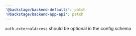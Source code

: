 ```yaml
---
'@backstage/backend-defaults': patch
'@backstage/backend-app-api': patch
---
```


`auth.externalAccess` should be optional in the config schema
